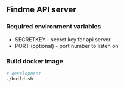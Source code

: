 ## Findme API server

### Required environment variables

- SECRETKEY - secret key for api server
- PORT (optional) - port number to listen on

### Build docker image

```bash
# development
./build.sh

```
